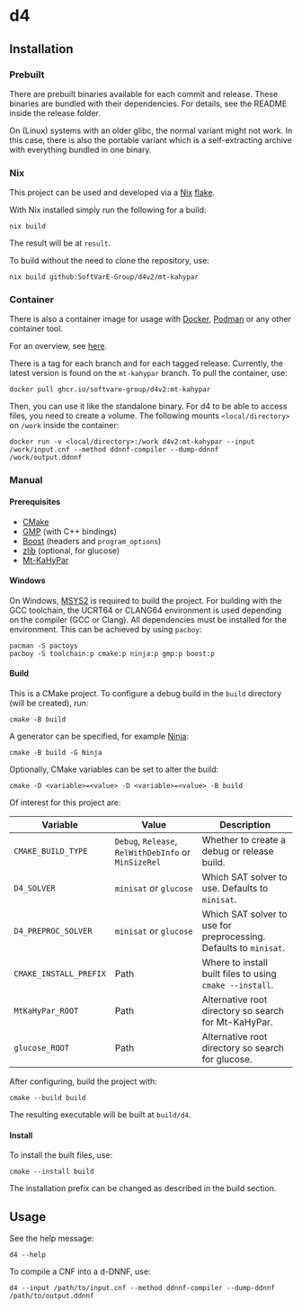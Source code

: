 # d4

## Installation

### Prebuilt

There are prebuilt binaries available for each commit and release.
These binaries are bundled with their dependencies.
For details, see the README inside the release folder.

On (Linux) systems with an older glibc, the normal variant might not work.
In this case, there is also the portable variant which is a self-extracting archive with everything bundled in one binary.

### Nix

This project can be used and developed via a [Nix][nix] [flake][flake].

With Nix installed simply run the following for a build:

```
nix build
```

The result will be at `result`.

To build without the need to clone the repository, use:

```
nix build github:SoftVarE-Group/d4v2/mt-kahypar
```

### Container

There is also a container image for usage with [Docker][docker], [Podman][podman] or any other container tool.

For an overview, see [here][container].

There is a tag for each branch and for each tagged release.
Currently, the latest version is found on the `mt-kahypar` branch.
To pull the container, use:

```
docker pull ghcr.io/softvare-group/d4v2:mt-kahypar
```

Then, you can use it like the standalone binary.
For d4 to be able to access files, you need to create a volume.
The following mounts `<local/directory>` on `/work` inside the container:

```
docker run -v <local/directory>:/work d4v2:mt-kahypar --input /work/input.cnf --method ddnnf-compiler --dump-ddnnf /work/output.ddnnf
```

### Manual

#### Prerequisites

 - [CMake][cmake]
 - [GMP][gmp] (with C++ bindings)
 - [Boost][boost] (headers and `program_options`)
 - [zlib][zlib] (optional, for glucose)
 - [Mt-KaHyPar][mtkahypar]

#### Windows

On Windows, [MSYS2][msys2] is required to build the project.
For building with the GCC toolchain, the UCRT64 or CLANG64 environment is used depending on the compiler (GCC or Clang).
All dependencies must be installed for the environment.
This can be achieved by using `pacboy`:

```
pacman -S pactoys
pacboy -S toolchain:p cmake:p ninja:p gmp:p boost:p
```

#### Build

This is a CMake project.
To configure a debug build in the `build` directory (will be created), run:

```
cmake -B build
```

A generator can be specified, for example [Ninja][ninja]:

```
cmake -B build -G Ninja
```

Optionally, CMake variables can be set to alter the build:

```
cmake -D <variable>=<value> -D <variable>=<value> -B build
```

Of interest for this project are:

| Variable               | Value                                                | Description                                                       |
|------------------------|------------------------------------------------------|-------------------------------------------------------------------|
| `CMAKE_BUILD_TYPE`     | `Debug`, `Release`, `RelWithDebInfo` or `MinSizeRel` | Whether to create a debug or release build.                       |
| `D4_SOLVER`            | `minisat` or `glucose`                               | Which SAT solver to use. Defaults to `minisat`.                   |
| `D4_PREPROC_SOLVER`    | `minisat` or `glucose`                               | Which SAT solver to use for preprocessing. Defaults to `minisat`. |
| `CMAKE_INSTALL_PREFIX` | Path                                                 | Where to install built files to using `cmake --install`.          |
| `MtKaHyPar_ROOT`       | Path                                                 | Alternative root directory so search for Mt-KaHyPar.              |
| `glucose_ROOT`         | Path                                                 | Alternative root directory so search for glucose.                 |

After configuring, build the project with:

```
cmake --build build
```

The resulting executable will be built at `build/d4`.

#### Install

To install the built files, use:

```
cmake --install build
```

The installation prefix can be changed as described in the build section.

## Usage

See the help message:

```
d4 --help
```

To compile a CNF into a d-DNNF, use:

```
d4 --input /path/to/input.cnf --method ddnnf-compiler --dump-ddnnf /path/to/output.ddnnf
```

[nix]: https://nixos.org
[flake]: https://nixos.wiki/wiki/Flakes
[cmake]: https://cmake.org
[gmp]: https://gmplib.org
[boost]: https://boost.org
[zlib]: https://zlib.net
[ninja]: https://github.com/ninja-build/ninja
[mtkahypar]: https://github.com/kahypar/mt-kahypar
[msys2]: https://msys2.org
[docker]: https://docker.com
[podman]: https://podman.io
[container]: https://github.com/SoftVarE-Group/d4v2/pkgs/container/d4v2

